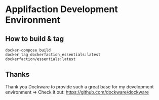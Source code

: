 # Applifaction Development Environment

## How to build & tag
```
docker-compose build
docker tag dockerfaction_essentials:latest dockerfaction/essentials:latest
```

## Thanks
Thank you Dockware to provide such a great base for my development environment
=> Check it out: https://github.com/dockware/dockware